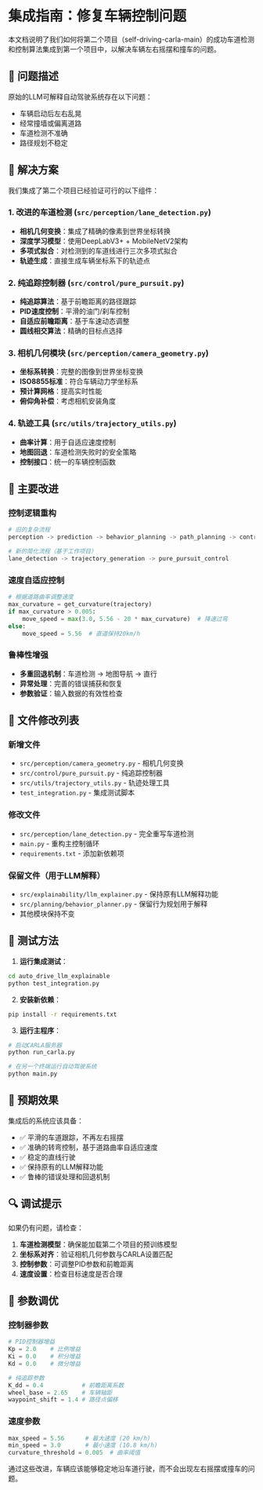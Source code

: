 # 集成指南：修复车辆控制问题

本文档说明了我们如何将第二个项目（self-driving-carla-main）的成功车道检测和控制算法集成到第一个项目中，以解决车辆左右摇摆和撞车的问题。

## 🚗 问题描述

原始的LLM可解释自动驾驶系统存在以下问题：
- 车辆启动后左右乱晃
- 经常撞墙或偏离道路
- 车道检测不准确
- 路径规划不稳定

## 🔧 解决方案

我们集成了第二个项目已经验证可行的以下组件：

### 1. 改进的车道检测 (`src/perception/lane_detection.py`)
- **相机几何变换**：集成了精确的像素到世界坐标转换
- **深度学习模型**：使用DeepLabV3+ + MobileNetV2架构
- **多项式拟合**：对检测到的车道线进行三次多项式拟合
- **轨迹生成**：直接生成车辆坐标系下的轨迹点

### 2. 纯追踪控制器 (`src/control/pure_pursuit.py`)
- **纯追踪算法**：基于前瞻距离的路径跟踪
- **PID速度控制**：平滑的油门/刹车控制
- **自适应前瞻距离**：基于车速动态调整
- **圆线相交算法**：精确的目标点选择

### 3. 相机几何模块 (`src/perception/camera_geometry.py`)
- **坐标系转换**：完整的图像到世界坐标变换
- **ISO8855标准**：符合车辆动力学坐标系
- **预计算网格**：提高实时性能
- **俯仰角补偿**：考虑相机安装角度

### 4. 轨迹工具 (`src/utils/trajectory_utils.py`)
- **曲率计算**：用于自适应速度控制
- **地图回退**：车道检测失败时的安全策略
- **控制接口**：统一的车辆控制函数

## 🚀 主要改进

### 控制逻辑重构
```python
# 旧的复杂流程
perception -> prediction -> behavior_planning -> path_planning -> control

# 新的简化流程（基于工作项目）
lane_detection -> trajectory_generation -> pure_pursuit_control
```

### 速度自适应控制
```python
# 根据道路曲率调整速度
max_curvature = get_curvature(trajectory)
if max_curvature > 0.005:
    move_speed = max(3.0, 5.56 - 20 * max_curvature)  # 降速过弯
else:
    move_speed = 5.56  # 直道保持20km/h
```

### 鲁棒性增强
- **多重回退机制**：车道检测 -> 地图导航 -> 直行
- **异常处理**：完善的错误捕获和恢复
- **参数验证**：输入数据的有效性检查

## 📁 文件修改列表

### 新增文件
- `src/perception/camera_geometry.py` - 相机几何变换
- `src/control/pure_pursuit.py` - 纯追踪控制器  
- `src/utils/trajectory_utils.py` - 轨迹处理工具
- `test_integration.py` - 集成测试脚本

### 修改文件
- `src/perception/lane_detection.py` - 完全重写车道检测
- `main.py` - 重构主控制循环
- `requirements.txt` - 添加新依赖项

### 保留文件（用于LLM解释）
- `src/explainability/llm_explainer.py` - 保持原有LLM解释功能
- `src/planning/behavior_planner.py` - 保留行为规划用于解释
- 其他模块保持不变

## 🧪 测试方法

1. **运行集成测试**：
```bash
cd auto_drive_llm_explainable
python test_integration.py
```

2. **安装新依赖**：
```bash
pip install -r requirements.txt
```

3. **运行主程序**：
```bash
# 启动CARLA服务器
python run_carla.py

# 在另一个终端运行自动驾驶系统
python main.py
```

## 🎯 预期效果

集成后的系统应该具备：
- ✅ 平滑的车道跟踪，不再左右摇摆
- ✅ 准确的转弯控制，基于道路曲率自适应速度
- ✅ 稳定的直线行驶
- ✅ 保持原有的LLM解释功能
- ✅ 鲁棒的错误处理和回退机制

## 🔍 调试提示

如果仍有问题，请检查：

1. **车道检测模型**：确保能加载第二个项目的预训练模型
2. **坐标系对齐**：验证相机几何参数与CARLA设置匹配
3. **控制参数**：可调整PID参数和前瞻距离
4. **速度设置**：检查目标速度是否合理

## 🔧 参数调优

### 控制器参数
```python
# PID控制器增益
Kp = 2.0    # 比例增益
Ki = 0.0    # 积分增益  
Kd = 0.0    # 微分增益

# 纯追踪参数
K_dd = 0.4           # 前瞻距离系数
wheel_base = 2.65    # 车辆轴距
waypoint_shift = 1.4 # 路径点偏移
```

### 速度参数
```python
max_speed = 5.56      # 最大速度 (20 km/h)
min_speed = 3.0       # 最小速度 (10.8 km/h)
curvature_threshold = 0.005  # 曲率阈值
```

通过这些改进，车辆应该能够稳定地沿车道行驶，而不会出现左右摇摆或撞车的问题。 